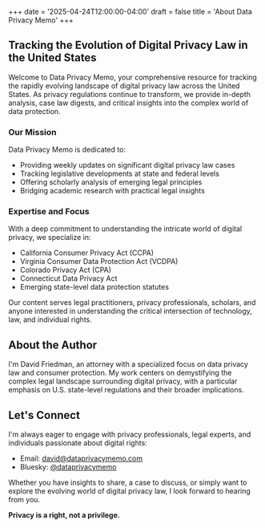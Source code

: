 +++
date = '2025-04-24T12:00:00-04:00'
draft = false
title = 'About Data Privacy Memo'
+++

## Tracking the Evolution of Digital Privacy Law in the United States

Welcome to Data Privacy Memo, your comprehensive resource for tracking the rapidly evolving landscape of digital privacy law across the United States. As privacy regulations continue to transform, we provide in-depth analysis, case law digests, and critical insights into the complex world of data protection.

### Our Mission

Data Privacy Memo is dedicated to:
- Providing weekly updates on significant digital privacy law cases
- Tracking legislative developments at state and federal levels
- Offering scholarly analysis of emerging legal principles
- Bridging academic research with practical legal insights

### Expertise and Focus

With a deep commitment to understanding the intricate world of digital privacy, we specialize in:
- California Consumer Privacy Act (CCPA)
- Virginia Consumer Data Protection Act (VCDPA)
- Colorado Privacy Act (CPA)
- Connecticut Data Privacy Act
- Emerging state-level data protection statutes

Our content serves legal practitioners, privacy professionals, scholars, and anyone interested in understanding the critical intersection of technology, law, and individual rights.

## About the Author

I'm David Friedman, an attorney with a specialized focus on data privacy law and consumer protection. My work centers on demystifying the complex legal landscape surrounding digital privacy, with a particular emphasis on U.S. state-level regulations and their broader implications.

## Let's Connect

I'm always eager to engage with privacy professionals, legal experts, and individuals passionate about digital rights:

- Email: david@dataprivacymemo.com
- Bluesky: [@dataprivacymemo](https://bsky.app/profile/dataprivacymemo.bsky.social)

Whether you have insights to share, a case to discuss, or simply want to explore the evolving world of digital privacy law, I look forward to hearing from you.

**Privacy is a right, not a privilege.**